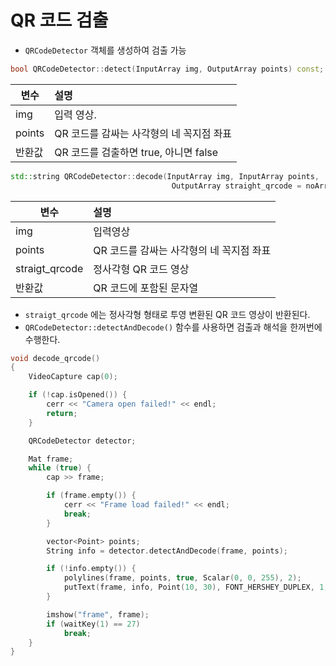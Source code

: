 # QR 코드 검출

 - `QRCodeDetector` 객체를 생성하여 검출 가능

```c++
bool QRCodeDetector::detect(InputArray img, OutputArray points) const;
```
변수 | 설명
--- |:---
img | 입력 영상.
points | QR 코드를 감싸는 사각형의 네 꼭지점 좌표
반환값 | QR 코드를 검출하면 true, 아니면 false

```c++
std::string QRCodeDetector::decode(InputArray img, InputArray points,
									OutputArray straight_qrcode = noArray());
```

변수 | 설명
--- |:---
img | 입력영상
points | QR 코드를 감싸는 사각형의 네 꼭지점 좌표
straigt_qrcode | 정사각형 QR 코드 영상
반환값 | QR 코드에 포함된 문자열

 - `straigt_qrcode` 에는 정사각형 형태로 투영 변환된 QR 코드 영상이 반환된다.
 - `QRCodeDetector::detectAndDecode()` 함수를 사용하면 검출과 해석을 한꺼번에 수행한다.

```c++
void decode_qrcode()
{
	VideoCapture cap(0);

	if (!cap.isOpened()) {
		cerr << "Camera open failed!" << endl;
		return;
	}

	QRCodeDetector detector;

	Mat frame;
	while (true) {
		cap >> frame;

		if (frame.empty()) {
			cerr << "Frame load failed!" << endl;
			break;
		}

		vector<Point> points;
		String info = detector.detectAndDecode(frame, points);

		if (!info.empty()) {
			polylines(frame, points, true, Scalar(0, 0, 255), 2);
			putText(frame, info, Point(10, 30), FONT_HERSHEY_DUPLEX, 1, Scalar(0, 0, 255));
		}

		imshow("frame", frame);
		if (waitKey(1) == 27)
			break;
	}
}
```